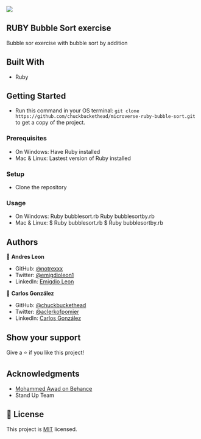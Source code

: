 ![](https://img.shields.io/badge/Microverse-blueviolet)


## RUBY Bubble Sort exercise

Bubble sor exercise with bubble sort by addition


## Built With

- Ruby


## Getting Started

- Run this command in your OS terminal: `git clone https://github.com/chuckbuckethead/microverse-ruby-bubble-sort.git` to get a copy of the project.


### Prerequisites

* On Windows:
Have Ruby installed
* Mac & Linux:
Lastest version of Ruby installed

### Setup

* Clone the repository

### Usage

* On Windows:
Ruby bubblesort.rb
Ruby bubblesortby.rb
* Mac & Linux:
$ Ruby bubblesort.rb
$ Ruby bubblesortby.rb

## Authors

👤 **Andres Leon**

- GitHub: [@notrexxx](https://github.com/notrexxx)
- Twitter: [@emigdioleon1](https://twitter.com/emigdioleon1)
- LinkedIn: [Emigdio Leon](https://linkedin.com/emigdio-leon-689109195)

👤 **Carlos González**
- GitHub: [@chuckbuckethead](https://github.com/chuckbuckethead)
- Twitter: [@aclerkofpomier](https://twitter.com/aclerkofpomier)
- LinkedIn: [Carlos González](https://www.linkedin.com/in/chuckbuckethead/)

## Show your support

Give a ⭐️ if you like this project!

## Acknowledgments

- [Mohammed Awad on Behance](https://www.behance.net/M_Awad)
- Stand Up Team

## 📝 License

This project is [MIT](./LICENSE) licensed.
